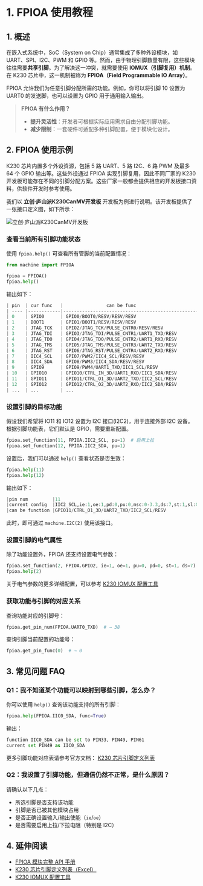 # 1. FPIOA 使用教程

## 1. 概述

在嵌入式系统中，SoC（System on Chip）通常集成了多种外设模块，如 UART、SPI、I2C、PWM 和 GPIO 等。然而，由于物理引脚数量有限，这些模块往往需要**共享引脚**。为了解决这一冲突，就需要使用 **IOMUX（引脚复用）机制**。在 K230 芯片中，这一机制被称为 **FPIOA（Field Programmable IO Array）**。

FPIOA 允许我们为任意引脚分配所需的功能。例如，你可以将引脚 10 设置为 UART0 的发送脚，也可以设置为 GPIO 用于通用输入输出。

> **FPIOA 有什么作用？**
>
> * **提升灵活性**：开发者可根据实际应用需求自由分配引脚功能。
> * **减少限制**：一套硬件可适配多种引脚配置，便于模块化设计。

## 2. FPIOA 使用示例

K230 芯片内置多个外设资源，包括 5 路 UART、5 路 I2C、6 路 PWM 及最多 64 个 GPIO 输出等。这些外设通过 FPIOA 实现引脚复用，因此不同厂家的 K230 开发板可能存在不同的引脚分配方案。这些厂家一般都会提供相应的开发板接口资料，供软件开发时参考使用。

我们以 **立创·庐山派K230CanMV开发板** 开发板为例进行说明。该开发板提供了一张接口定义图，如下所示：

![立创·庐山派K230CanMV开发板](https://www.kendryte.com/api/post/attachment?id=637)

### 查看当前所有引脚功能状态

使用 `fpioa.help()` 可查看所有管脚的当前配置情况：

```python
from machine import FPIOA

fpioa = FPIOA()
fpioa.help()
```

输出如下：

```python
| pin  | cur func   |                can be func                              |
| ---- |------------|---------------------------------------------------------|
| 0    | GPIO0      | GPIO0/BOOT0/RESV/RESV/RESV                              |
| 1    | BOOT1      | GPIO1/BOOT1/RESV/RESV/RESV                              |
| 2    | JTAG_TCK   | GPIO2/JTAG_TCK/PULSE_CNTR0/RESV/RESV                    |
| 3    | JTAG_TDI   | GPIO3/JTAG_TDI/PULSE_CNTR1/UART1_TXD/RESV               |
| 4    | JTAG_TDO   | GPIO4/JTAG_TDO/PULSE_CNTR2/UART1_RXD/RESV               |
| 5    | JTAG_TMS   | GPIO5/JTAG_TMS/PULSE_CNTR3/UART2_TXD/RESV               |
| 6    | JTAG_RST   | GPIO6/JTAG_RST/PULSE_CNTR4/UART2_RXD/RESV               |
| 7    | IIC4_SCL   | GPIO7/PWM2/IIC4_SCL/RESV/RESV                           |
| 8    | IIC4_SDA   | GPIO8/PWM3/IIC4_SDA/RESV/RESV                           |
| 9    | GPIO9      | GPIO9/PWM4/UART1_TXD/IIC1_SCL/RESV                      |
| 10   | GPIO10     | GPIO10/CTRL_IN_3D/UART1_RXD/IIC1_SDA/RESV               |
| 11   | GPIO11     | GPIO11/CTRL_O1_3D/UART2_TXD/IIC2_SCL/RESV               |
| 12   | GPIO12     | GPIO12/CTRL_O2_3D/UART2_RXD/IIC2_SDA/RESV               |
| ...  | ...        | ...                                                     |
```

### 设置引脚的目标功能

假设我们希望将 IO11 和 IO12 设置为 I2C 接口(I2C2)，用于连接外部 I2C 设备。根据引脚功能表，它们默认是 GPIO，需要重新配置。

```python
fpioa.set_function(11, FPIOA.IIC2_SCL, pu=1)  # 启用上拉
fpioa.set_function(12, FPIOA.IIC2_SDA, pu=1)
```

设置后，我们可以通过 `help()` 查看状态是否生效：

```python
fpioa.help(11)
fpioa.help(12)
```

输出如下：

```python
|pin num         |11                                                           |
|current config  |IIC2_SCL,ie:1,oe:1,pd:0,pu:0,msc:0-3.3,ds:7,st:1,sl:0,di:1   |
|can be function |GPIO11/CTRL_O1_3D/UART2_TXD/IIC2_SCL/RESV                    |
```

此时，即可通过 `machine.I2C(2)` 使用该接口。

### 设置引脚的电气属性

除了功能设置外，FPIOA 还支持设置电气参数：

```python
fpioa.set_function(2, FPIOA.GPIO2, ie=1, oe=1, pu=0, pd=0, st=1, ds=7)
fpioa.help(2)
```

关于电气参数的更多详细配置，可以参考 [K230 IOMUX 配置工具](https://www.kendryte.com/zh/tools/dts_config_generation_tool)

### 获取功能与引脚的对应关系

查询功能对应的引脚号：

```python
fpioa.get_pin_num(FPIOA.UART0_TXD)  # → 38
```

查询引脚当前配置的功能号：

```python
fpioa.get_pin_func(0)  # → 0
```

## 3. 常见问题 FAQ

### Q1：我不知道某个功能可以映射到哪些引脚，怎么办？

你可以使用 `help()` 查询该功能支持的所有引脚：

```python
fpioa.help(FPIOA.IIC0_SDA, func=True)
```

输出：

```python
function IIC0_SDA can be set to PIN33, PIN49, PIN61
current set PIN49 as IIC0_SDA
```

更多引脚功能对应表请参考官方文档： [K230 芯片引脚定义列表](https://kendryte-download.canaan-creative.com/developer/k230/HDK/K230%E7%A1%AC%E4%BB%B6%E6%96%87%E6%A1%A3/K230_PINOUT_V1.2_20240822.xlsx)

### Q2：我设置了引脚功能，但通信仍然不正常，是什么原因？

请确认以下几点：

* 所选引脚是否支持该功能
* 引脚是否已被其他模块占用
* 是否正确设置输入/输出使能（`ie`/`oe`）
* 是否需要启用上拉/下拉电阻（特别是 I2C）

## 4. 延伸阅读

* [FPIOA 模块完整 API 手册](../../api/machine/K230_CanMV_FPIOA模块API手册.md)
* [K230 芯片引脚定义列表（Excel）](https://kendryte-download.canaan-creative.com/developer/k230/HDK/K230%E7%A1%AC%E4%BB%B6%E6%96%87%E6%A1%A3/K230_PINOUT_V1.2_20240822.xlsx)
* [K230 IOMUX 配置工具](https://www.kendryte.com/zh/tools/dts_config_generation_tool)
